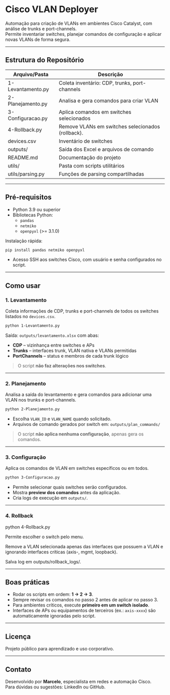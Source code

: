 # Cisco VLAN Deployer

Automação para criação de VLANs em ambientes Cisco Catalyst, com análise de trunks e port-channels.  
Permite inventariar switches, planejar comandos de configuração e aplicar novas VLANs de forma segura.

---

## Estrutura do Repositório

| Arquivo/Pasta            | Descrição                                            |
|--------------------------|------------------------------------------------------|
| 1-Levantamento.py        | Coleta inventário: CDP, trunks, port-channels        |
| 2-Planejamento.py        | Analisa e gera comandos para criar VLAN              |
| 3-Configuracao.py        | Aplica comandos em switches selecionados             |
| 4-Rollback.py            | Remove VLANs em switches selecionados (rollback).    |
| devices.csv              | Inventário de switches                               |
| outputs/                 | Saída dos Excel e arquivos de comando                |
| README.md                | Documentação do projeto                              |
| utils/                   | Pasta com scripts utilitários                        |
| utils/parsing.py         | Funções de parsing compartilhadas                    |

---

## Pré-requisitos

- Python 3.9 ou superior  
- Bibliotecas Python:
  - `pandas`
  - `netmiko`
  - `openpyxl` (>= 3.1.0)

Instalação rápida:

```bash
pip install pandas netmiko openpyxl
```

- Acesso SSH aos switches Cisco, com usuário e senha configurados no script.

---

## Como usar

### 1. Levantamento

Coleta informações de CDP, trunks e port-channels de todos os switches listados no `devices.csv`.

```bash
python 1-Levantamento.py
```

Saída: `outputs/levantamento.xlsx` com abas:

- **CDP** – vizinhança entre switches e APs  
- **Trunks** – interfaces trunk, VLAN nativa e VLANs permitidas  
- **PortChannels** – status e membros de cada trunk lógico

> O script **não faz alterações nos switches**.

---

### 2. Planejamento

Analisa a saída do levantamento e gera comandos para adicionar uma VLAN nos trunks e port-channels.

```bash
python 2-Planejamento.py
```

- Escolha `VLAN_ID` e `VLAN_NAME` quando solicitado.  
- Arquivos de comando gerados por switch em: `outputs/plan_commands/`

> O script **não aplica nenhuma configuração**, apenas gera os comandos.

---

### 3. Configuração

Aplica os comandos de VLAN em switches específicos ou em todos.

```bash
python 3-Configuracao.py
```

- Permite selecionar quais switches serão configurados.  
- Mostra **preview dos comandos** antes da aplicação.  
- Cria logs de execução em `outputs/`.

---

### 4. Rollback
python 4-Rollback.py


Permite escolher o switch pelo menu.

Remove a VLAN selecionada apenas das interfaces que possuem a VLAN e ignorando interfaces críticas (axis-, mgmt, loopback).

Salva log em outputs/rollback_logs/.

---

## Boas práticas

- Rodar os scripts em ordem: **1 → 2 → 3**.  
- Sempre revisar os comandos no passo 2 antes de aplicar no passo 3.  
- Para ambientes críticos, execute **primeiro em um switch isolado**.  
- Interfaces de APs ou equipamentos de terceiros (ex.: `axis-xxxx`) são automaticamente ignoradas pelo script.  

---

## Licença

Projeto público para aprendizado e uso corporativo.  

---

## Contato

Desenvolvido por **Marcelo**, especialista em redes e automação Cisco.  
Para dúvidas ou sugestões: LinkedIn ou GitHub.